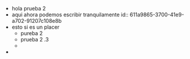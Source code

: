 - hola prueba 2
- aqui ahora podemos escribir tranquilamente
  id:: 611a9865-3700-41e9-a702-91207c108e8b
- esto si es un placer
	- pureba 2
	- prueba 2 .3
	-
-